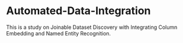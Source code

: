 # Automated-Data-Integration
This is a study on Joinable Dataset Discovery with Integrating Column Embedding and Named Entity Recognition.

